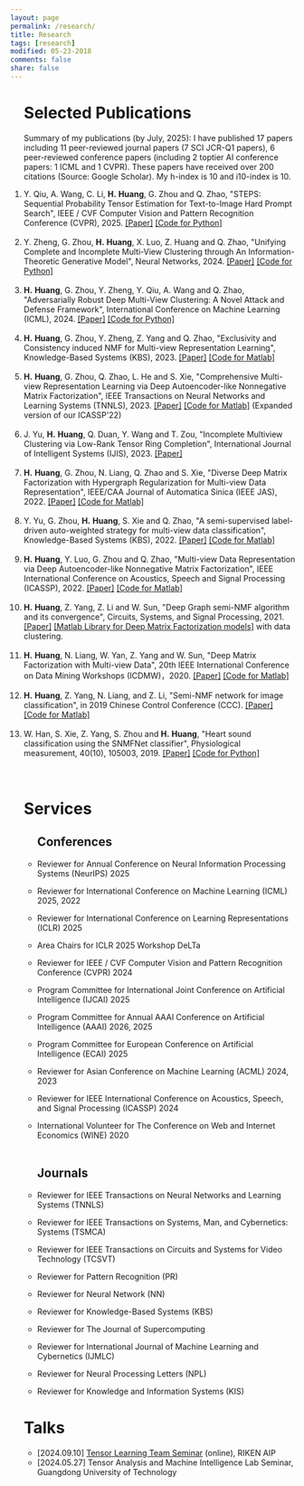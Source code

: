 ```yaml
---
layout: page
permalink: /research/
title: Research
tags: [research]
modified: 05-23-2018
comments: false
share: false
---
```



<ol>
<h1>Selected Publications</h1>
<p>
Summary of my publications (by July, 2025): I have published 17 papers including 11 peer-reviewed journal papers (7 SCI JCR-Q1 papers), 6 peer-reviewed conference papers (including 2 toptier AI conference papers: 1 ICML and 1 CVPR). These papers have received over 200 citations (Source: Google Scholar). My h-index is 10 and i10-index is 10.
<li>
	Y. Qiu, A. Wang, C. Li, <b>H.</b> <b>Huang</b>, G. Zhou and Q. Zhao, "STEPS: Sequential Probability Tensor Estimation for Text-to-Image Hard Prompt Search", IEEE / CVF Computer Vision and Pattern Recognition Conference (CVPR), 2025. 
	<a href="https://openaccess.thecvf.com/content/CVPR2025/html/Qiu_STEPS_Sequential_Probability_Tensor_Estimation_for_Text-to-Image_Hard_Prompt_Search_CVPR_2025_paper.html" style="text-decoration:underline;">[Paper]</a>
	<a href="https://github.com/ynqiu/STEPS" style="text-decoration:underline;">[Code for Python]</a>  			
</li><br>
<li>
	Y. Zheng, G. Zhou, <b>H.</b> <b>Huang</b>, X. Luo, Z. Huang and Q. Zhao, "Unifying Complete and Incomplete Multi-View Clustering through An Information-Theoretic Generative Model", Neural Networks, 2024. 
	<a href="https://www.sciencedirect.com/science/article/pii/S089360802400830X" style="text-decoration:underline;">[Paper]</a>
	<a href="https://github.com/YanghangZheng-GDUT/LOGIC.git" style="text-decoration:underline;">[Code for Python]</a>  			
</li><br>
<li>
	<b>H.</b> <b>Huang</b>, G. Zhou, Y. Zheng, Y. Qiu, A. Wang and Q. Zhao, "Adversarially Robust Deep Multi-View Clustering: A Novel Attack and Defense Framework", International Conference on Machine Learning (ICML), 2024. 
	<a href="https://openreview.net/forum?id=D9EfAkQCzh" style="text-decoration:underline;">[Paper]</a>
	<a href="https://github.com/libertyhhn/AR-DMVC" style="text-decoration:underline;">[Code for Python]</a>  			
</li><br>
<li>
	<b>H.</b> <b>Huang</b>, G. Zhou, Y. Zheng, Z. Yang and Q. Zhao, "Exclusivity and Consistency induced NMF for Multi-view Representation Learning", Knowledge-Based Systems (KBS), 2023. 
	<a href="https://www.sciencedirect.com/science/article/pii/S0950705123007700" style="text-decoration:underline;">[Paper]</a> 
	<a href="https://github.com/libertyhhn/ECNMF" style="text-decoration:underline;">[Code for Matlab]</a>  			
</li><br>
<li>
	<b>H.</b> <b>Huang</b>, G. Zhou, Q. Zhao, L. He and S. Xie, "Comprehensive Multi-view Representation Learning via Deep Autoencoder-like Nonnegative Matrix Factorization", IEEE Transactions on Neural Networks and Learning Systems (TNNLS), 2023. 
	<a href="https://ieeexplore.ieee.org/abstract/document/10241999" style="text-decoration:underline;">[Paper]</a> 
	<a href="https://github.com/libertyhhn/DANMF-MRL" style="text-decoration:underline;">[Code for Matlab]</a> 
	 (Expanded version of our ICASSP'22)    				
</li><br>
<li>
	J. Yu, <b>H.</b> <b>Huang</b>, Q. Duan, Y. Wang and T. Zou, "Incomplete Multiview Clustering via Low-Rank Tensor Ring Completion",  International Journal of Intelligent Systems (IJIS), 2023.  
		<a href="https://www.hindawi.com/journals/ijis/2023/7217818/" style="text-decoration:underline;">[Paper]</a>		
	<br>
</li><br>
<li>
	<b>H.</b> <b>Huang</b>, G. Zhou, N. Liang, Q. Zhao and S. Xie, "Diverse Deep Matrix Factorization with Hypergraph Regularization for Multi-view Data Representation",  IEEE/CAA Journal of Automatica Sinica (IEEE JAS), 2022. 
		<a href="https://ieeexplore.ieee.org/document/9910368/authors#authors" style="text-decoration:underline;">[Paper]</a>		
	<a href="https://github.com/libertyhhn/DiverseDMF" style="text-decoration:underline;">
			[Code for Matlab]</a><br>
</li><br>
	<li>
	Y. Yu, G. Zhou, <b>H.</b> <b>Huang</b>, S. Xie and Q. Zhao, "A semi-supervised label-driven auto-weighted strategy for multi-view data classification",  Knowledge-Based Systems (KBS), 2022.  
		<a href="https://www.sciencedirect.com/science/article/pii/S0950705122008577?ref=cra_js_challenge&fr=RR-1" style="text-decoration:underline;">[Paper]</a>		
	<a href="https://github.com/isYuyuanYu/Label-driven-auto-weighted-constrained-K-means" style="text-decoration:underline;">
			[Code for Matlab]</a><br>
</li><br>
	<li>
	<b>H.</b> <b>Huang</b>, Y. Luo, G. Zhou and Q. Zhao, "Multi-view Data Representation via Deep Autoencoder-like Nonnegative Matrix Factorization",  IEEE International Conference on Acoustics, Speech and Signal Processing (ICASSP), 2022.     
		<a href="https://ieeexplore.ieee.org/abstract/document/9747857" style="text-decoration:underline;">[Paper]</a>		
	<a href="https://github.com/libertyhhn/DANMF-MRL" style="text-decoration:underline;">[Code for Matlab]</a><br>
</li><br>
	
<li>
	<b>H.</b> <b>Huang</b>, Z. Yang, Z. Li and W. Sun, "Deep Graph semi-NMF algorithm and its convergence",  Circuits, Systems, and Signal Processing, 2021.          <a href="https://link.springer.com/article/10.1007/s00034-021-01833-3  " style="text-decoration:underline;">[Paper]</a>			
    <a href="https://github.com/libertyhhn/DeepMF" style="text-decoration:underline;">[Matlab Library for Deep Matrix Factorization models]</a> with data clustering.
		        <br>			
</li><br>
	
<li>
	<b>H.</b> <b>Huang</b>, N. Liang, W. Yan, Z. Yang and W. Sun, "Deep Matrix Factorization with Multi-view Data", 20th IEEE International Conference on Data Mining Workshops (ICDMW)，2020. <a href="https://ieeexplore.ieee.org/document/9346449" style="text-decoration:underline;">[Paper]</a>	
		<a href="https://github.com/libertyhhn/PartiallySharedDMF" style="text-decoration:underline;"> [Code for Matlab]</a><br>		
	</li><br>

<li>
	<b>H.</b> <b>Huang</b>, Z. Yang, N. Liang, and Z. Li, "Semi-NMF network for image classification", in 2019 Chinese Control Conference (CCC). <a href="https://github.com/libertyhhn/libertyhhn.github.io/blob/master/publications/19%20CCC%20Semi-NMF%20network%20for%20image%20classification.pdf" style="text-decoration:underline;">
			[Paper]</a>	
	<a href="https://github.com/libertyhhn/SNnet" style="text-decoration:underline;">
			[Code for Matlab]</a><br>		
	</li><br>
	
<li>
	  W. Han, S. Xie, Z. Yang, S. Zhou and <b> H.</b> <b>Huang</b>, "Heart sound classification using the SNMFNet classifier", Physiological measurement, 40(10), 105003, 2019.  <a href="https://iopscience.iop.org/article/10.1088/1361-6579/ab45c8/meta  " style="text-decoration:underline;">[Paper]</a>
		<a href="https://github.com/libertyhhn/SNMFNet" style="text-decoration:underline;">[Code for Python]</a>
	</li><br>
<br>
  </p> 
	<h1>Services</h1>
 <ul>
	 <h2>Conferences</h2>
	<p>
		<li> 
	Reviewer for Annual Conference on Neural Information Processing Systems (NeurIPS) 2025 
				</li>
	 </p> 
	<p>
		<li> 
	Reviewer for International Conference on Machine Learning (ICML) 2025, 2022
				</li>
	 </p> 
	<p>
		<li> 
	Reviewer for International Conference on Learning Representations (ICLR) 2025 
				</li>
	 </p> 
	<p>
		<li> 
	Area Chairs for ICLR 2025 Workshop DeLTa 
				</li>
	 </p>  
	<p>
		<li> 
	Reviewer for IEEE / CVF Computer Vision and Pattern Recognition Conference (CVPR) 2024 
				</li>
	 </p> 
	<p>
		<li> 
	Program Committee for International Joint Conference on Artificial Intelligence (IJCAI) 2025 
				</li>
	 </p> 
	<p>
		<li> 
	Program Committee for Annual AAAI Conference on Artificial Intelligence (AAAI) 2026, 2025 
				</li>
	 </p> 
	<p>
		<li> 
	Program Committee for European Conference on Artificial Intelligence (ECAI) 2025 
				</li>
	 </p> 
	 <p>
		<li> 
	Reviewer for Asian Conference on Machine Learning (ACML) 2024, 2023 
				</li>
	 </p> 
	 <p>
		<li> 
	Reviewer for IEEE International Conference on Acoustics, Speech, and Signal Processing (ICASSP) 2024 
				</li>
	 </p> 
	<p>
		<li> 
	International Volunteer for The Conference on Web and Internet Economics (WINE) 2020 
	</li><br>
	 </p> 
 <h2>Journals</h2>
	<p>
<li>  
	Reviewer for IEEE Transactions on Neural Networks and Learning Systems (TNNLS) 
	</li>
	 </p> 
	<p>
<li>  
	Reviewer for IEEE Transactions on Systems, Man, and Cybernetics: Systems (TSMCA) 
	</li>
	 </p> 
	<p>
<li>  
	Reviewer for IEEE Transactions on Circuits and Systems for Video Technology (TCSVT) 
	</li>
	 </p> 
	<p>
<li>  
	Reviewer for Pattern Recognition (PR) 
	</li>
	 </p> 
	<p>
<li> 
	Reviewer for Neural Network (NN)
	</li>
	 </p> 
	 <p>
<li> 
	Reviewer for Knowledge-Based Systems (KBS)
	</li>
	 </p> 
	 <p>
<li> 
	Reviewer for The Journal of Supercomputing
	</li>
	 </p> 
<p>
	<li> 
		Reviewer for International Journal of Machine Learning and Cybernetics (IJMLC)
	</li>
</p> 
	 <p>
		<li> 
			Reviewer for Neural Processing Letters (NPL)
		</li>
	 </p> 
	 <p>
<li> 
	Reviewer for Knowledge and Information Systems (KIS) 
	</li>
	 </p> 
	 </ul>
<h1>Talks</h1>
   <p>
   <ul>
	<li>
		[2024.09.10] <a href="https://c5dc59ed978213830355fc8978.doorkeeper.jp/events/177302" style="text-decoration:underline;"> Tensor Learning Team Seminar</a>   (online), RIKEN AIP
	</li>
	<li>
		[2024.05.27]  Tensor Analysis and Machine Intelligence Lab Seminar, Guangdong University of Technology
	</li><br>
   </ul>  

